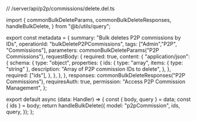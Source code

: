 // /server/api/p2p/commissions/delete.del.ts

import {
  commonBulkDeleteParams,
  commonBulkDeleteResponses,
  handleBulkDelete,
} from "@b/utils/query";

export const metadata = {
  summary: "Bulk deletes P2P commissions by IDs",
  operationId: "bulkDeleteP2PCommissions",
  tags: ["Admin","P2P", "Commissions"],
  parameters: commonBulkDeleteParams("P2P Commissions"),
  requestBody: {
    required: true,
    content: {
      "application/json": {
        schema: {
          type: "object",
          properties: {
            ids: {
              type: "array",
              items: { type: "string" },
              description: "Array of P2P commission IDs to delete",
            },
          },
          required: ["ids"],
        },
      },
    },
  },
  responses: commonBulkDeleteResponses("P2P Commissions"),
  requiresAuth: true,
  permission: "Access P2P Commission Management",
};

export default async (data: Handler) => {
  const { body, query } = data;
  const { ids } = body;
  return handleBulkDelete({
    model: "p2pCommission",
    ids,
    query,
  });
};
